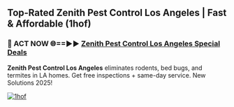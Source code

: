 ## Top-Rated Zenith Pest Control Los Angeles | Fast & Affordable (1hof)

<h3>🐜 ACT NOW 🌐==►► <a href="https://tinyurl.com/2dysvsjj" rel="nofollow">Zenith Pest Control Los Angeles Special Deals</a></h3>

**Zenith Pest Control Los Angeles** eliminates rodents, bed bugs, and termites in LA homes. Get free inspections + same-day service. New Solutions 2025!

[![1hof](https://i.imgur.com/JCYaghj.jpeg)](https://tinyurl.com/2dysvsjj)